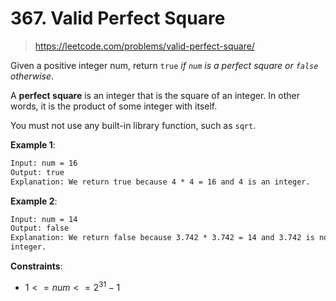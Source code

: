 # 367. Valid Perfect Square

> <https://leetcode.com/problems/valid-perfect-square/>

Given a positive integer num, return `true` *if `num` is a perfect square or
`false` otherwise*.

A **perfect square** is an integer that is the square of an integer. In other
words, it is the product of some integer with itself.

You must not use any built-in library function, such as `sqrt`.

**Example 1**:

```txt
Input: num = 16
Output: true
Explanation: We return true because 4 * 4 = 16 and 4 is an integer.
```

**Example 2**:

```txt
Input: num = 14
Output: false
Explanation: We return false because 3.742 * 3.742 = 14 and 3.742 is not an
integer.
```

**Constraints**:

- $1 <= num <= 2^{31} - 1$
